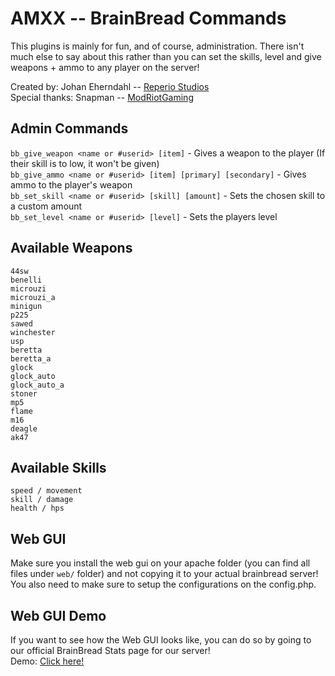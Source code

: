 AMXX -- BrainBread Commands
=====================

This plugins is mainly for fun, and of course, administration. There isn't much else to say about this rather than you can set the skills, level and give weapons + ammo to any player on the server!

Created by: Johan Eherndahl -- [Reperio Studios](http://reperio-studios.net/)  
Special thanks: Snapman -- [ModRiotGaming](http://modriot.ga/)  


Admin Commands
-----------
`bb_give_weapon <name or #userid> [item]` - Gives a weapon to the player (If their skill is to low, it won't be given)  
`bb_give_ammo <name or #userid> [item] [primary] [secondary]` - Gives ammo to the player's weapon  
`bb_set_skill <name or #userid> [skill] [amount]` - Sets the chosen skill to a custom amount  
`bb_set_level <name or #userid> [level]` - Sets the players level  

Available Weapons
-----------
`44sw`  
`benelli`  
`microuzi`  
`microuzi_a`  
`minigun`  
`p225`  
`sawed`  
`winchester`  
`usp`  
`beretta`  
`beretta_a`  
`glock`  
`glock_auto`  
`glock_auto_a`  
`stoner`  
`mp5`  
`flame`  
`m16`  
`deagle`  
`ak47`  

Available Skills
-----------
`speed / movement`  
`skill / damage`  
`health / hps`  

Web GUI
-----------

Make sure you install the web gui on your apache folder (you can find all files under `web/` folder) and not copying it to your actual brainbread server!  
You also need to make sure to setup the configurations on the config.php.

Web GUI Demo
-----------

If you want to see how the Web GUI looks like, you can do so by going to our official BrainBread Stats page for our server!  
Demo: [Click here!](http://brainbread2.eu/bb_stats/)
